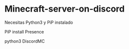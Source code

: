 # Minecraft-server-on-discord

Necesitas Python3 y PiP instalado

PiP install Presence

python3 DiscordMC

